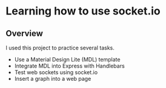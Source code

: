 # Learning how to use socket.io
## Overview
I used this project to practice several tasks.
* Use a Material Design Lite (MDL) template
* Integrate MDL into Express with Handlebars
* Test web sockets using socket.io
* Insert a graph into a web page